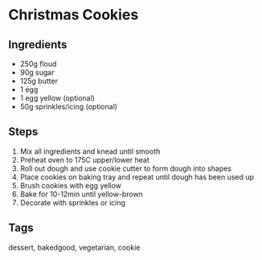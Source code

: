# Christmas Cookies

## Ingredients

* 250g floud
* 90g sugar 
* 125g butter 
* 1 egg 
* 1 egg yellow (optional)
* 50g sprinkles/icing (optional)

## Steps 

1. Mix all ingredients and knead until smooth
2. Preheat oven to 175C upper/lower heat
3. Roll out dough and use cookie cutter to form dough into shapes
4. Place cookies on baking tray and repeat until dough has been used up
5. Brush cookies with egg yellow
6. Bake for 10-12min until yellow-brown
7. Decorate with sprinkles or icing

## Tags 
dessert, bakedgood, vegetarian, cookie
